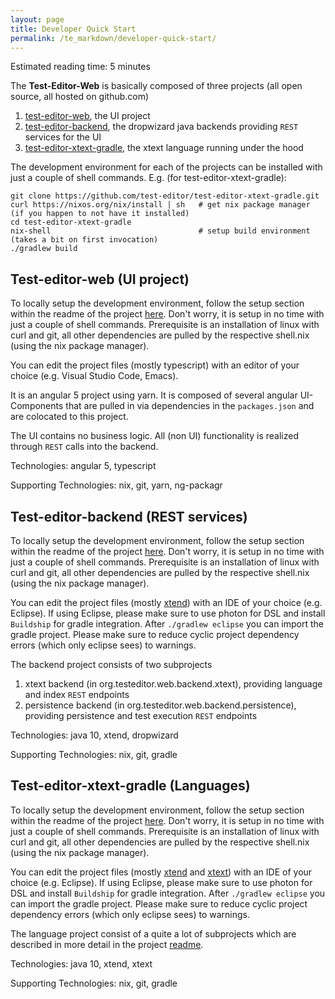 ```yaml
---
layout: page
title: Developer Quick Start
permalink: /te_markdown/developer-quick-start/
---
```


Estimated reading time: 5 minutes

The **Test-Editor-Web** is basically composed of three projects (all open source, all hosted on github.com)
1. [test-editor-web](https://github.com/test-editor/test-editor-web), the UI project
2. [test-editor-backend](https://github.com/test-editor/test-editor-backend), the dropwizard java backends providing `REST` services for the UI
3. [test-editor-xtext-gradle](https://github.com/test-editor/test-editor-xtext-gradle), the xtext language running under the hood

The development environment for each of the projects can be installed with just a couple of shell commands.
E.g. (for test-editor-xtext-gradle):
```
git clone https://github.com/test-editor/test-editor-xtext-gradle.git
curl https://nixos.org/nix/install | sh   # get nix package manager (if you happen to not have it installed)
cd test-editor-xtext-gradle
nix-shell                                 # setup build environment (takes a bit on first invocation)
./gradlew build
```

## Test-editor-web (UI project)
 
To locally setup the development environment, follow the setup section within the readme of the project [here](https://github.com/test-editor/test-editor-web#setup-development). 
Don't worry, it is setup in no time with just a couple of shell commands.
Prerequisite is an installation of linux with curl and git, all other dependencies are pulled by the respective shell.nix (using the nix package manager).

You can edit the project files (mostly typescript) with an editor of your choice (e.g. Visual Studio Code, Emacs).

It is an angular 5 project using yarn. It is composed of several angular UI-Components that are pulled in via dependencies in the `packages.json` and are colocated to this project.

The UI contains no business logic. All (non UI) functionality is realized through `REST` calls into the backend.

Technologies: angular 5, typescript

Supporting Technologies: nix, git, yarn, ng-packagr

## Test-editor-backend (REST services)

To locally setup the development environment, follow the setup section within the readme of the project [here](https://github.com/test-editor/test-editor-backend#setup-development).
Don't worry, it is setup in no time with just a couple of shell commands.
Prerequisite is an installation of linux with curl and git, all other dependencies are pulled by the respective shell.nix (using the nix package manager).

You can edit the project files (mostly [xtend](http://www.eclipse.org/xtend/)) with an IDE of your choice (e.g. Eclipse). If using Eclipse, please make sure to use photon for DSL and install `Buildship` for gradle integration. After `./gradlew eclipse` you can import the gradle project. Please make sure to reduce cyclic project dependency errors (which only eclipse sees) to warnings.

The backend project consists of two subprojects 
1. xtext backend (in org.testeditor.web.backend.xtext), providing language and index `REST` endpoints
2. persistence backend (in org.testeditor.web.backend.persistence), providing persistence and test execution `REST` endpoints

Technologies: java 10, xtend, dropwizard

Supporting Technologies: nix, git, gradle

## Test-editor-xtext-gradle (Languages)

To locally setup the development environment, follow the setup section within the readme of the project [here](https://github.com/test-editor/test-editor-xtext-gradle#setup-development).
Don't worry, it is setup in no time with just a couple of shell commands.
Prerequisite is an installation of linux with curl and git, all other dependencies are pulled by the respective shell.nix (using the nix package manager).

You can edit the project files (mostly [xtend](http://www.eclipse.org/xtend/) and [xtext](http://www.eclipse.org/xtext/)) with an IDE of your choice (e.g. Eclipse). If using Eclipse, please make sure to use photon for DSL and install `Buildship` for gradle integration. After `./gradlew eclipse` you can import the gradle project. Please make sure to reduce cyclic project dependency errors (which only eclipse sees) to warnings.

The language project consist of a quite a lot of subprojects which are described in more detail in the project [readme](https://github.com/test-editor/test-editor-xtext-gradle#project-overview).

Technologies: java 10, xtend, xtext

Supporting Technologies: nix, git, gradle
